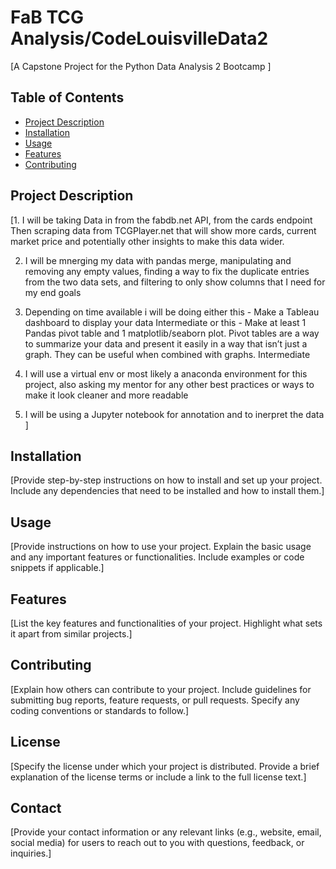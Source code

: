 # FaB TCG Analysis/CodeLouisvilleData2

[A Capstone Project for the Python Data Analysis 2 Bootcamp ]

## Table of Contents
- [Project Description](#project-description)
- [Installation](#installation)
- [Usage](#usage)
- [Features](#features)
- [Contributing](#contributing)


## Project Description

[1. I will be taking Data in from the fabdb.net API, from the cards endpoint
Then scraping data from TCGPlayer.net that will show more cards, current market price and potentially other insights to make this data wider.

2. I will be mnerging my data with pandas merge, manipulating and removing any empty values, finding a way to fix the duplicate entries from the two data sets, and filtering to only show columns that I need for my end goals

3. Depending on time available i will be doing either this -  Make a Tableau dashboard to display your data
Intermediate or this - Make at least 1 Pandas pivot table and 1 matplotlib/seaborn plot. Pivot tables are a way to summarize your data and present it easily in a way that isn’t just a graph.
They can be useful when combined with graphs.
Intermediate

4. I will use a virtual env or most likely a anaconda environment for this project, also asking my mentor for any other best practices or ways to make it look cleaner and more readable

5. I will be using a Jupyter notebook for annotation and to inerpret the data  ]

## Installation

[Provide step-by-step instructions on how to install and set up your project. Include any dependencies that need to be installed and how to install them.]

## Usage

[Provide instructions on how to use your project. Explain the basic usage and any important features or functionalities. Include examples or code snippets if applicable.]

## Features

[List the key features and functionalities of your project. Highlight what sets it apart from similar projects.]

## Contributing

[Explain how others can contribute to your project. Include guidelines for submitting bug reports, feature requests, or pull requests. Specify any coding conventions or standards to follow.]

## License

[Specify the license under which your project is distributed. Provide a brief explanation of the license terms or include a link to the full license text.]

## Contact

[Provide your contact information or any relevant links (e.g., website, email, social media) for users to reach out to you with questions, feedback, or inquiries.]
